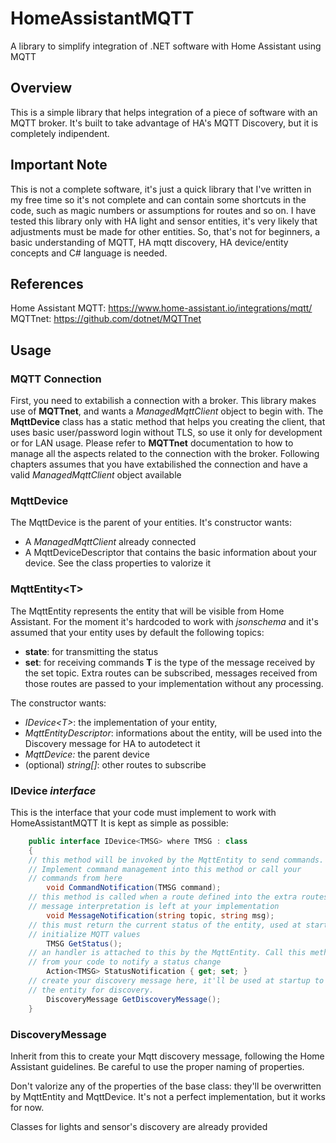 ﻿# HomeAssistantMQTT
A library to simplify integration of .NET software with Home Assistant using MQTT

## Overview
This is a simple library that helps integration of a piece of software with an MQTT broker.
It's built to take advantage of HA's MQTT Discovery, but it is completely indipendent.

## Important Note
This is not a complete software, it's just a quick library that I've written in my free time so it's not complete and can contain some shortcuts in the code, such as magic numbers or assumptions for routes and so on.
I have tested this library only with HA light and sensor entities, it's very likely that adjustments must be made for other entities.
So, that's not for beginners, a basic understanding of MQTT, HA mqtt discovery, HA device/entity concepts and C# language is needed.

## References
Home Assistant MQTT: https://www.home-assistant.io/integrations/mqtt/
MQTTnet: https://github.com/dotnet/MQTTnet

## Usage

### MQTT Connection
First, you need to extabilish a connection with a broker. This library makes use of **MQTTnet**, and wants a *ManagedMqttClient* object to begin with.
The **MqttDevice** class has a static method that helps you creating the client, that uses basic user/password login without TLS, so use it only for development or for LAN usage.
Please refer to **MQTTnet** documentation to how to manage all the aspects related to the connection with the broker.
Following chapters assumes that you have extabilished the connection and have a valid *ManagedMqttClient* object available

### MqttDevice
The MqttDevice is the parent of your entities.
It's constructor wants:
- A *ManagedMqttClient* already connected
- A MqttDeviceDescriptor that contains the basic information about your device. See the class properties to valorize it

### MqttEntity\<T>
The MqttEntity represents the entity that will be visible from Home Assistant.
For the moment it's hardcoded to work with *jsonschema* and it's assumed that your entity uses by default the following topics:
- **state**: for transmitting the status
- **set**: for receiving commands
**T** is the type of the message received by the set topic.
Extra routes can be subscribed, messages received from those routes are passed to your implementation without any processing.

The constructor wants:
- *IDevice\<T>*: the implementation of your entity, 
- *MqttEntityDescriptor*: informations about the entity, will be used into the Discovery message for HA to autodetect it
- *MqttDevice:* the parent device
- (optional) *string[]*: other routes to subscribe

### IDevice<T> *interface*
This is the interface that your code must implement to work with HomeAssistantMQTT
It is kept as simple as possible:
```C#
    public interface IDevice<TMSG> where TMSG : class
    {
    // this method will be invoked by the MqttEntity to send commands.
    // Implement command management into this method or call your 
    // commands from here
        void CommandNotification(TMSG command);
    // this method is called when a route defined into the extra routes is called
    // message interpretation is left at your implementation
        void MessageNotification(string topic, string msg);
    // this must return the current status of the entity, used at startup to  
    // initialize MQTT values
        TMSG GetStatus();
    // an handler is attached to this by the MqttEntity. Call this method
    // from your code to notify a status change    
        Action<TMSG> StatusNotification { get; set; }
    // create your discovery message here, it'll be used at startup to publish
    // the entity for discovery.
        DiscoveryMessage GetDiscoveryMessage();
    }
```
### DiscoveryMessage
Inherit from this to create your Mqtt discovery message, following the Home Assistant guidelines. Be careful to use the proper naming of properties.

Don't valorize any of the properties of the base class: they'll be overwritten by MqttEntity and MqttDevice. It's not a perfect implementation, but it works for now.

Classes for lights and sensor's discovery are already provided


